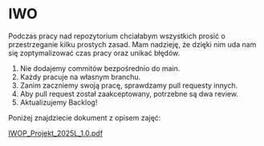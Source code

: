 # IWO

Podczas pracy nad repozytorium chciałabym wszystkich prosić o przestrzeganie kilku prostych zasad. Mam nadzieję, że dzięki nim uda nam się zoptymalizować czas pracy oraz unikać błędów.

1. Nie dodajemy commitów bezpośrednio do main.
2. Każdy pracuje na własnym branchu.
3. Zanim zaczniemy swoją pracę, sprawdzamy pull requesty innych.
4. Aby pull request został zaakceptowany, potrzebne są dwa review.
5. Aktualizujemy Backlog!

Poniżej znajdziecie dokument z opisem zajęć: 

[IWOP_Projekt_2025L_1.0.pdf](https://github.com/user-attachments/files/18933121/IWOP_Projekt_2025L_1.0.pdf)
